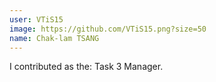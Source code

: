 ```yaml
---
user: VTiS15
image: https://github.com/VTiS15.png?size=50
name: Chak-lam TSANG
---
```

I contributed as the: Task 3 Manager.
